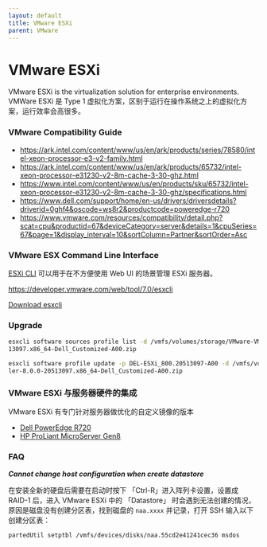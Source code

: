 ```yaml
---
layout: default
title: VMware ESXi
parent: VMware
---
```


# VMware ESXi

VMware ESXi is the virtualization solution for enterprise environments.
VMWare ESXi 是 Type 1 虚拟化方案，区别于运行在操作系统之上的虚拟化方案，运行效率会高很多。

### VMware Compatibility Guide

+ https://ark.intel.com/content/www/us/en/ark/products/series/78580/intel-xeon-processor-e3-v2-family.html
+ https://ark.intel.com/content/www/us/en/ark/products/65732/intel-xeon-processor-e31230-v2-8m-cache-3-30-ghz.html
+ https://www.intel.com/content/www/us/en/products/sku/65732/intel-xeon-processor-e31230-v2-8m-cache-3-30-ghz/specifications.html
+ https://www.dell.com/support/home/en-us/drivers/driversdetails?driverid=0ghf4&oscode=ws8r2&productcode=poweredge-r720
+ https://www.vmware.com/resources/compatibility/detail.php?scat=cpu&productid=67&deviceCategory=server&details=1&cpuSeries=67&page=1&display_interval=10&sortColumn=Partner&sortOrder=Asc

### VMware ESX Command Line Interface

[ESXi CLI](https://developer.vmware.com/web/tool/7.0/esxcli) 可以用于在不方便使用 Web UI 的场景管理 ESXi 服务器。

https://developer.vmware.com/web/tool/7.0/esxcli

[Download esxcli](https://customerconnect.vmware.com/downloads/get-download?downloadGroup=ESXCLI-700&download=true&fileId=1651b84165c70f7a25b662368a71772c&uuId=47c5bf87-2470-431a-9055-91c243611868) 

### Upgrade

```sh
esxcli software sources profile list -d /vmfs/volumes/storage/VMware-VMvisor-Installer-8.0.0-205
13097.x86_64-Dell_Customized-A00.zip

esxcli software profile update -p DEL-ESXi_800.20513097-A00 -d /vmfs/volumes/storage/VMware-VMvisor-Instal
ler-8.0.0-20513097.x86_64-Dell_Customized-A00.zip
```

### VMware ESXi 与服务器硬件的集成

VMware ESXi 有专门针对服务器做优化的自定义镜像的版本

+ [Dell PowerEdge R720](../dell-r720)
+ [HP ProLiant MicroServer Gen8](../hp-gen8)

### FAQ

***Cannot change host configuration when create datastore***

在安装全新的硬盘后需要在启动时按下 「Ctrl-R」进入阵列卡设置，设置成 RAID-1 后，进入 VMware ESXi 中的 「Datastore」 时会遇到无法创建的情况，
原因是磁盘没有创建分区表，找到磁盘的 `naa.xxxx` 并记录，打开 SSH 输入以下创建分区表：

```sh
partedUtil setptbl /vmfs/devices/disks/naa.55cd2e41241cec36 msdos
```
